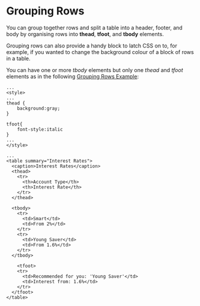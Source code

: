 
# Grouping Rows
You can group together rows and split a table into a header, footer, and body by organising rows into **thead**, **tfoot**, and **tbody** elements.

Grouping rows can also provide a handy block to latch CSS on to, for example, if you wanted to change the background colour of a block of rows in a table.

You can have one or more *tbody* elements but only one *thead* and *tfoot* elements as in the 
following <a href = "archives/Class Htmls/rowgr.htm" target="_blank">Grouping Rows Example</a>:

~~~
...
<style>
...
thead {
    background:gray;
}

tfoot{
    font-style:italic
}
...
</style>

...
<table summary="Interest Rates">
  <caption>Interest Rates</caption>
  <thead>
    <tr>
      <th>Account Type</th>
      <th>Interest Rate</th>
    </tr>
  </thead>

  <tbody>
    <tr>
      <td>Smart</td>
      <td>From 2%</td>
    </tr>
    <tr>
      <td>Young Saver</td>
      <td>From 1.6%</td>
    </tr>
  </tbody>
  
    <tfoot>
    <tr>
      <td>Recommended for you: 'Young Saver'</td>
      <td>Interest from: 1.6%</td>
    </tr>
  </tfoot>
</table>
~~~
